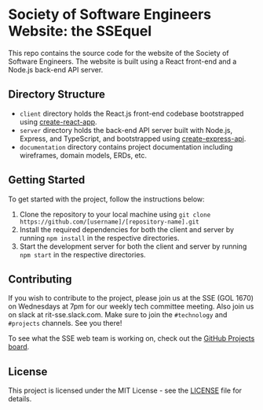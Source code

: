 # Society of Software Engineers Website: the SSEquel

This repo contains the source code for the website of the Society of Software Engineers. The website is built using a React front-end and a Node.js back-end API server.

## Directory Structure

- `client` directory holds the React.js front-end codebase bootstrapped using [create-react-app](https://create-react-app.dev/).
- `server` directory holds the back-end API server built with Node.js, Express, and TypeScript, and bootstrapped using [create-express-api](https://www.npmjs.com/package/create-express-api).
- `documentation` directory contains project documentation including wireframes, domain models, ERDs, etc.

## Getting Started

To get started with the project, follow the instructions below:

1. Clone the repository to your local machine using `git clone https://github.com/[username]/[repository-name].git`
2. Install the required dependencies for both the client and server by running `npm install` in the respective directories.
3. Start the development server for both the client and server by running `npm start` in the respective directories.

## Contributing

If you wish to contribute to the project, please join us at the SSE (GOL 1670) on Wednesdays at 7pm for our weekly tech committee meeting. Also join us on slack at rit-sse.slack.com. Make sure to join the `#technology` and `#projects` channels. See you there!

To see what the SSE web team is working on, check out the [GitHub Projects board](https://github.com/orgs/rit-sse/projects/2/views/10).

## License

This project is licensed under the MIT License - see the [LICENSE](LICENSE) file for details.
